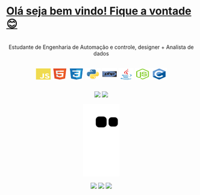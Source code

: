 <a href="https://github.com/lordevan">
    <h1> Olá seja bem vindo! Fique a vontade 😊</h1>
  </a>

<div align="center">
  <p align="center">
    <br/>
    Estudante de Engenharia de Automação e controle, designer + Analista de dados
      <br><br>
  <div style="display: inline_block">
    <img align="center" alt="Elli-Js" height="30" width="40" src="https://raw.githubusercontent.com/devicons/devicon/master/icons/javascript/javascript-plain.svg">
    <img align="center" alt="Elli-HTML" height="30" width="40" src="https://raw.githubusercontent.com/devicons/devicon/master/icons/html5/html5-original.svg">
    <img align="center" alt="Elli-CSS" height="30" width="40" src="https://raw.githubusercontent.com/devicons/devicon/master/icons/css3/css3-original.svg">
    <img align="center" alt="Elli-Python" height="30" width="40" src="https://raw.githubusercontent.com/devicons/devicon/master/icons/python/python-original.svg">
    <img align="center" alt="Elli-Php" height="30" width="40" src="https://raw.githubusercontent.com/devicons/devicon/master/icons/php/php-original.svg">
    <img align="center" alt="Elli-Java" height="30" width="40" src="https://raw.githubusercontent.com/devicons/devicon/master/icons/java/java-original.svg">
    <img align="center" alt="Elli-NodeJs" height="30" width="40" src="https://raw.githubusercontent.com/devicons/devicon/master/icons/nodejs/nodejs-original.svg">
    <img align="center" alt="Elli-C" height="30" width="40" src="https://raw.githubusercontent.com/devicons/devicon/master/icons/c/c-original.svg">
  </div>
  </p>
  <br>
  
  <div style="display: inline_block">
  <img 
       height="140em" 
       src="https://github-readme-stats.vercel.app/api?username=lordevan&show_icons=true&layout=compact&theme=radical&hide_border=true&custom_title=Pontuação&count_private=true"/>
    <img 
       height="140em" 
       src="https://github-readme-stats.vercel.app/api/top-langs/?username=lordevan&layout=compact&theme=radical&hide_border=true&custom_title=Rank%20de%20linguagens&count_private=true"/>
  </div>
  
  ![Snake animation](https://github.com/rafaballerini/rafaballerini/blob/output/github-contribution-grid-snake.svg)
  
  <div style="display: inline_block">
    <a href = "https://mail.google.com/mail/u/0/?fs=1&to=alberini124@hotmail.com&su=&body=&tf=cm"><img src="https://img.shields.io/badge/-Gmail-%23333?style=for-the-badge&logo=gmail&logoColor=white" target="_blank"></a>
    <a href="https://www.linkedin.com/in/elli-alberini-12b944204/" target="_blank"><img src="https://img.shields.io/badge/-LinkedIn-%230077B5?style=for-the-badge&logo=linkedin&logoColor=white" target="_blank"></a>
    <a href="https://www.tumblr.com/blog/elliotdevart" target="_blank"><img src="https://img.shields.io/badge/-Tumblr-purple?style=for-the-badge&logo=tumblr&logoColor=white" target="_blank"></a>
  </div>
  
</div>
<br>
